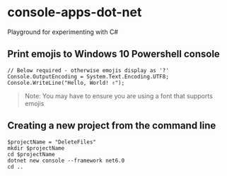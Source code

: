 ﻿# console-apps-dot-net
Playground for experimenting with C#

## Print emojis to Windows 10 Powershell console
```
// Below required - otherwise emojis display as '?'
Console.OutputEncoding = System.Text.Encoding.UTF8;
Console.WriteLine("Hello, World! ✌");
```

> Note: You may have to ensure you are using a font that supports emojis

## Creating a new project from the command line
```
$projectName = "DeleteFiles"
mkdir $projectName
cd $projectName
dotnet new console --framework net6.0
cd ..
```